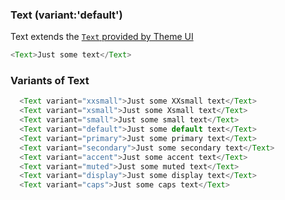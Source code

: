 ### Text (variant:'default')

Text extends the [`Text` provided by Theme UI](https://theme-ui.com/components/text)

```js
<Text>Just some text</Text>
```

### Variants of Text

```js
  <Text variant="xxsmall">Just some XXsmall text</Text>
  <Text variant="xsmall">Just some Xsmall text</Text>
  <Text variant="small">Just some small text</Text>
  <Text variant="default">Just some default text</Text>
  <Text variant="primary">Just some primary text</Text>
  <Text variant="secondary">Just some secondary text</Text>
  <Text variant="accent">Just some accent text</Text>
  <Text variant="muted">Just some muted text</Text>
  <Text variant="display">Just some display text</Text>
  <Text variant="caps">Just some caps text</Text>
```
